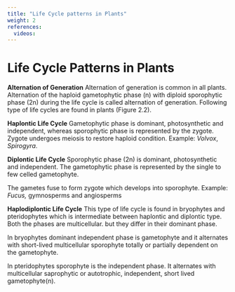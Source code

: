 ```yaml
---
title: "Life Cycle patterns in Plants"
weight: 2
references:
  videos:
---
```


# Life Cycle Patterns in Plants

**Alternation of Generation**
Alternation of generation is common in all plants. Alternation of the haploid gametophytic phase (n) with diploid sporophytic phase (2n) during the life cycle is called alternation of generation. Following type of life cycles are found in plants (Figure 2.2).

**Haplontic Life Cycle**
Gametophytic phase is dominant, photosynthetic and independent, whereas sporophytic phase is represented by the zygote. Zygote undergoes meiosis to restore haploid condition. Example: _Volvox_, _Spirogyra_.

**Diplontic Life Cycle**
Sporophytic phase (2n) is dominant, photosynthetic and independent. The gametophytic phase is represented by the single to few celled gametophyte.

The gametes fuse to form zygote which develops into sporophyte. Example: _Fucus,_ gymnosperms and angiosperms

**Haplodiplontic Life Cycle**
This type of life cycle is found in bryophytes and pteridophytes which is intermediate between haplontic and diplontic type. Both the phases are multicellular. but they differ in their dominant phase.

In bryophytes dominant independent phase is gametophyte and it alternates with short-lived multicellular sporophyte totally or partially dependent on the gametophyte.

In pteridophytes sporophyte is the independent phase. It alternates with multicellular saprophytic or autotrophic, independent, short lived gametophyte(n).
